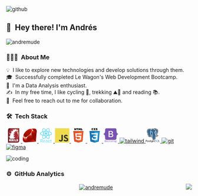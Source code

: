 ![github](https://user-images.githubusercontent.com/71613801/157143043-043ed0f0-0181-4aec-b88e-8ac9095b66b9.jpg)

## 👋 &nbsp;Hey there! I'm Andrés
<p align="left"> <img src="https://komarev.com/ghpvc/?username=andremude&label=Profile%20views&color=0e75b6&style=flat" alt="andremude" /> </p>

### 👨🏻‍💻 &nbsp;About Me

💡 &nbsp;I like to explore new technologies and develop solutions through them.\
🎓 &nbsp;Successfully completed Le Wagon's Web Development Bootcamp.\
🌱 &nbsp;I'm a Data Analysis enthusiast.\
✍️ &nbsp;In my free time, I like cycling 🚴, trekking ⛰️🥾 and reading 📚. \
💬 &nbsp;Feel free to reach out to me for collaboration.


### 🛠 &nbsp;Tech Stack
<p align="left">

<a href="https://rubyonrails.org" target="_blank" rel="noreferrer"> <img src="https://raw.githubusercontent.com/devicons/devicon/master/icons/rails/rails-original-wordmark.svg" alt="rails" width="40" height="40"/> </a> 
<a href="https://www.ruby-lang.org/en/" target="_blank" rel="noreferrer"> <img src="https://raw.githubusercontent.com/devicons/devicon/master/icons/ruby/ruby-original.svg" alt="ruby" width="40" height="40"/> </a> 
<a href="https://reactjs.org/" target="_blank" rel="noreferrer"> <img src="https://raw.githubusercontent.com/devicons/devicon/master/icons/react/react-original-wordmark.svg" alt="react" width="40" height="40"/> </a> 
<a href="https://developer.mozilla.org/en-US/docs/Web/JavaScript" target="_blank" rel="noreferrer"> <img src="https://raw.githubusercontent.com/devicons/devicon/master/icons/javascript/javascript-original.svg" alt="javascript" width="40" height="40"/> </a>
<a href="https://www.w3.org/html/" target="_blank" rel="noreferrer"> <img src="https://raw.githubusercontent.com/devicons/devicon/master/icons/html5/html5-original-wordmark.svg" alt="html5" width="40" height="40"/> </a>
<a href="https://www.w3schools.com/css/" target="_blank" rel="noreferrer"> <img src="https://raw.githubusercontent.com/devicons/devicon/master/icons/css3/css3-original-wordmark.svg" alt="css3" width="40" height="40"/> </a>
<a href="https://getbootstrap.com" target="_blank" rel="noreferrer"> <img src="https://raw.githubusercontent.com/devicons/devicon/master/icons/bootstrap/bootstrap-plain-wordmark.svg" alt="bootstrap" width="40" height="40"/> </a> 
</a> <a href="https://tailwindcss.com/" target="_blank" rel="noreferrer"> <img src="https://www.vectorlogo.zone/logos/tailwindcss/tailwindcss-icon.svg" alt="tailwind" width="40" height="40"/> </a>
<a href="https://www.postgresql.org" target="_blank" rel="noreferrer"> <img src="https://raw.githubusercontent.com/devicons/devicon/master/icons/postgresql/postgresql-original-wordmark.svg" alt="postgresql" width="40" height="40"/> </a> 
<a href="https://git-scm.com/" target="_blank" rel="noreferrer"> <img src="https://www.vectorlogo.zone/logos/git-scm/git-scm-icon.svg" alt="git" width="40" height="40"/> </a>
<a href="https://www.figma.com/" target="_blank" rel="noreferrer"> <img src="https://www.vectorlogo.zone/logos/figma/figma-icon.svg" alt="figma" width="40" height="40"/> </a>
     
</p>

<img alt="coding" height="200em" width="300em" src="https://user-images.githubusercontent.com/71613801/157147949-6013ba06-b639-4ee4-952f-7706f74516d0.gif" />



### ⚙️ &nbsp;GitHub Analytics

<p align="center">
<a href="https://github.com/andremude">
  <img align="center" height="170em" src="https://github-readme-stats.vercel.app/api?username=andremude&show_icons=true&locale=en&theme=algolia&count_private=true" alt="andremude" />
  <img align="right" height="170em" src="https://github-readme-stats-eight-theta.vercel.app/api/top-langs/?username=andremude&layout=compact&langs_count=8&theme=algolia"/>
</a>
</p>
